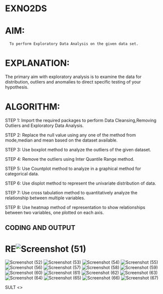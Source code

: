 # EXNO2DS
# AIM:
      To perform Exploratory Data Analysis on the given data set.
      
# EXPLANATION:
  The primary aim with exploratory analysis is to examine the data for distribution, outliers and anomalies to direct specific testing of your hypothesis.
  
# ALGORITHM:
STEP 1: Import the required packages to perform Data Cleansing,Removing Outliers and Exploratory Data Analysis.

STEP 2: Replace the null value using any one of the method from mode,median and mean based on the dataset available.

STEP 3: Use boxplot method to analyze the outliers of the given dataset.

STEP 4: Remove the outliers using Inter Quantile Range method.

STEP 5: Use Countplot method to analyze in a graphical method for categorical data.

STEP 6: Use displot method to represent the univariate distribution of data.

STEP 7: Use cross tabulation method to quantitatively analyze the relationship between multiple variables.

STEP 8: Use heatmap method of representation to show relationships between two variables, one plotted on each axis.

## CODING AND OUTPUT
        
# RE![Screenshot (51)](https://github.com/user-attachments/assets/5ce091ee-6470-4682-a71a-f15d67eb1bf1)
![Screenshot (52)](https://github.com/user-attachments/assets/378d06c2-534a-4236-a1a0-a57b9404542b)
![Screenshot (53)](https://github.com/user-attachments/assets/148676c9-a7c0-48a4-b8b2-4340fcc2784f)
![Screenshot (54)](https://github.com/user-attachments/assets/6e26d27a-edcc-4b84-a8f4-19a0eb0960fb)
![Screenshot (55)](https://github.com/user-attachments/assets/78f0ae4d-94bf-48c2-9cfe-e98665fbcf82)
![Screenshot (56)](https://github.com/user-attachments/assets/137ddd16-2aaf-4e72-b042-74022949a8f2)
![Screenshot (57)](https://github.com/user-attachments/assets/325e47b2-0b09-474f-9f1f-b4aecbb41b12)
![Screenshot (58)](https://github.com/user-attachments/assets/469d29cd-f992-49d9-857b-7fc3915d83f2)
![Screenshot (59)](https://github.com/user-attachments/assets/ddcb87c6-5e44-4131-849f-081b1064e86d)
![Screenshot (60)](https://github.com/user-attachments/assets/a34f2ff7-0499-4e33-b68e-8398dfae1ab0)
![Screenshot (61)](https://github.com/user-attachments/assets/77d87524-af9b-4b0f-8323-290fc9cc5043)
![Screenshot (62)](https://github.com/user-attachments/assets/3253ebc5-69a1-4e74-9026-a07b60e78a3c)
![Screenshot (63)](https://github.com/user-attachments/assets/c5703aff-6228-4cb3-bf8a-4d4daf4ce576)
![Screenshot (64)](https://github.com/user-attachments/assets/c2bde680-9b79-41a5-b991-0f7622d5ea0d)
![Screenshot (65)](https://github.com/user-attachments/assets/a0c8a702-0b62-4e9b-8783-7dc1050a77f8)
![Screenshot (66)](https://github.com/user-attachments/assets/936f8ad4-a80e-4dec-9f93-d44c58c330aa)
![Screenshot (67)](https://github.com/user-attachments/assets/e3d00ed7-29c5-4291-892c-6eb52acfb90d)











SULT
        <<INCLUDE YOUR RESULT HERE>>
